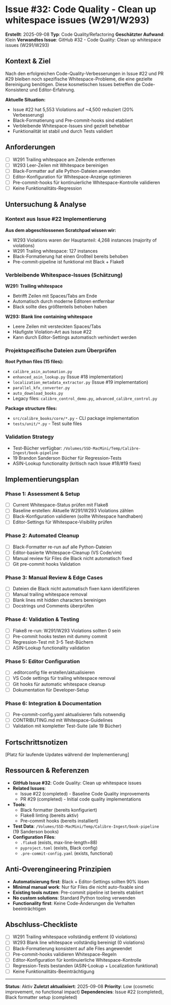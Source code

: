 # Issue #32: Code Quality - Clean up whitespace issues (W291/W293)

**Erstellt**: 2025-09-08
**Typ**: Code Quality/Refactoring
**Geschätzter Aufwand**: Klein
**Verwandtes Issue**: GitHub #32 - Code Quality: Clean up whitespace issues (W291/W293)

## Kontext & Ziel
Nach den erfolgreichen Code-Quality-Verbesserungen in Issue #22 und PR #29 bleiben noch spezifische Whitespace-Probleme, die eine gezielte Bereinigung benötigen. Diese kosmetischen Issues betreffen die Code-Konsistenz und Editor-Erfahrung.

**Aktuelle Situation:**
- Issue #22 hat 5,553 Violations auf ~4,500 reduziert (20% Verbesserung)
- Black-Formatierung und Pre-commit-hooks sind etabliert
- Verbleibende Whitespace-Issues sind gezielt behebbar
- Funktionalität ist stabil und durch Tests validiert

## Anforderungen
- [ ] W291 Trailing whitespace am Zeilende entfernen
- [ ] W293 Leer-Zeilen mit Whitespace bereinigen
- [ ] Black-Formatter auf alle Python-Dateien anwenden
- [ ] Editor-Konfiguration für Whitespace-Anzeige optimieren
- [ ] Pre-commit-hooks für kontinuierliche Whitespace-Kontrolle validieren
- [ ] Keine Funktionalitäts-Regression

## Untersuchung & Analyse

### Kontext aus Issue #22 Implementierung
**Aus dem abgeschlossenen Scratchpad wissen wir:**
- W293 Violations waren der Hauptanteil: 4,268 instances (majority of violations)
- W291 Trailing whitespace: 127 instances
- Black-Formatierung hat einen Großteil bereits behoben
- Pre-commit-pipeline ist funktional mit Black + Flake8

### Verbleibende Whitespace-Issues (Schätzung)
**W291: Trailing whitespace**
- Betrifft Zeilen mit Spaces/Tabs am Ende
- Automatisch durch moderne Editoren entfernbar
- Black sollte dies größtenteils behoben haben

**W293: Blank line containing whitespace**
- Leere Zeilen mit versteckten Spaces/Tabs
- Häufigste Violation-Art aus Issue #22
- Kann durch Editor-Settings automatisch verhindert werden

### Projektspezifische Dateien zum Überprüfen
**Root Python files (15 files):**
- `calibre_asin_automation.py`
- `enhanced_asin_lookup.py` (Issue #18 implementation)
- `localization_metadata_extractor.py` (Issue #19 implementation)
- `parallel_kfx_converter.py`
- `auto_download_books.py`
- Legacy files: `calibre_control_demo.py`, `advanced_calibre_control.py`

**Package structure files:**
- `src/calibre_books/core/*.py` - CLI package implementation
- `tests/unit/*.py` - Test suite files

### Validation Strategy
- Test-Bücher verfügbar: `/Volumes/SSD-MacMini/Temp/Calibre-Ingest/book-pipeline`
- 19 Brandon Sanderson Bücher für Regression-Tests
- ASIN-Lookup functionality (kritisch nach Issue #18/#19 fixes)

## Implementierungsplan

### Phase 1: Assessment & Setup
- [ ] Current Whitespace-Status prüfen mit Flake8
- [ ] Baseline erstellen: Aktuelle W291/W293 Violations zählen
- [ ] Black-Konfiguration validieren (sollte Whitespace handhaben)
- [ ] Editor-Settings für Whitespace-Visibility prüfen

### Phase 2: Automated Cleanup
- [ ] Black-Formatter re-run auf alle Python-Dateien
- [ ] Editor-basierte Whitespace-Cleanup (VS Code/vim)
- [ ] Manual review für Files die Black nicht automatisch fixed
- [ ] Git pre-commit hooks Validation

### Phase 3: Manual Review & Edge Cases
- [ ] Dateien die Black nicht automatisch fixen kann identifizieren
- [ ] Manual trailing whitespace removal
- [ ] Blank lines mit hidden characters bereinigen
- [ ] Docstrings und Comments überprüfen

### Phase 4: Validation & Testing
- [ ] Flake8 re-run: W291/W293 Violations sollten 0 sein
- [ ] Pre-commit hooks testen mit dummy commit
- [ ] Regression-Test mit 3-5 Test-Büchern
- [ ] ASIN-Lookup functionality validation

### Phase 5: Editor Configuration
- [ ] .editorconfig file erstellen/aktualisieren
- [ ] VS Code settings für trailing whitespace removal
- [ ] Git hooks für automatic whitespace cleanup
- [ ] Dokumentation für Developer-Setup

### Phase 6: Integration & Documentation
- [ ] Pre-commit-config.yaml aktualisieren falls notwendig
- [ ] CONTRIBUTING.md mit Whitespace-Guidelines
- [ ] Validation mit kompletter Test-Suite (alle 19 Bücher)

## Fortschrittsnotizen
[Platz für laufende Updates während der Implementierung]

## Ressourcen & Referenzen
- **GitHub Issue #32**: Code Quality: Clean up whitespace issues
- **Related Issues**:
  - Issue #22 (completed) - Baseline Code Quality improvements
  - PR #29 (completed) - Initial code quality implementations
- **Tools**:
  - Black formatter (bereits konfiguriert)
  - Flake8 linting (bereits aktiv)
  - Pre-commit hooks (bereits installiert)
- **Test Data**: `/Volumes/SSD-MacMini/Temp/Calibre-Ingest/book-pipeline` (19 Sanderson books)
- **Configuration Files**:
  - `.flake8` (exists, max-line-length=88)
  - `pyproject.toml` (exists, Black config)
  - `.pre-commit-config.yaml` (exists, functional)

## Anti-Overengineering Prinzipien
- **Automatisierung first**: Black + Editor-Settings sollten 90% lösen
- **Minimal manual work**: Nur für Files die nicht auto-fixable sind
- **Existing tools nutzen**: Pre-commit pipeline ist bereits etabliert
- **No custom solutions**: Standard Python tooling verwenden
- **Functionality first**: Keine Code-Änderungen die Verhalten beeinträchtigen

## Abschluss-Checkliste
- [ ] W291 Trailing whitespace vollständig entfernt (0 violations)
- [ ] W293 Blank line whitespace vollständig bereinigt (0 violations)
- [ ] Black-Formatierung konsistent auf alle Files angewendet
- [ ] Pre-commit-hooks validieren Whitespace-Regeln
- [ ] Editor-Konfiguration für kontinuierliche Whitespace-Kontrolle
- [ ] Regression-Tests bestanden (ASIN-Lookup + Localization funktional)
- [ ] Keine Funktionalitäts-Beeinträchtigung

---
**Status**: Aktiv
**Zuletzt aktualisiert**: 2025-09-08
**Priority**: Low (cosmetic improvement, no functional impact)
**Dependencies**: Issue #22 (completed), Black formatter setup (completed)
